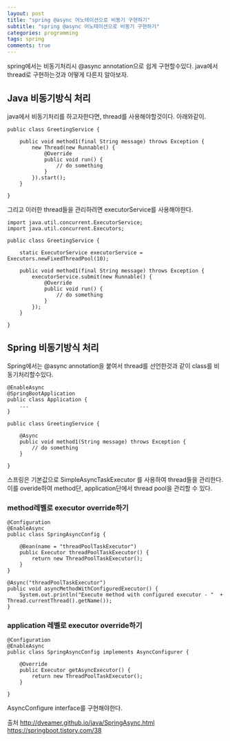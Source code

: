 ```yaml
---
layout: post
title: "spring @async 어노테이션으로 비동기 구현하기"
subtitle: "spring @async 어노테이션으로 비동기 구현하기"
categories: programming
tags: spring
comments: true
---
```


spring에서는 비동기처리시 @async annotation으로 쉽게 구현할수있다. java에서 thread로 구현하는것과 어떻게 다른지 알아보자. 

## Java 비동기방식 처리
java에서 비동기처리를 하고자한다면, thread를 사용해야할것이다. 아래와같이.  
```
public class GreetingService {

    public void method1(final String message) throws Exception {
        new Thread(new Runnable() {
            @Override
            public void run() {
                // do something
            }            
        }).start();
    }

}
```
그리고 이러한 thread들을 관리하려면 executorService를 사용해야한다. 
```
import java.util.concurrent.ExecutorService;
import java.util.concurrent.Executors;

public class GreetingService {

    static ExecutorService executorService = Executors.newFixedThreadPool(10);

    public void method1(final String message) throws Exception {
        executorService.submit(new Runnable() {
            @Override
            public void run() {
                // do something
            }            
        });
    }

}
```

## Spring 비동기방식 처리 
Spring에서는 @async annotation을 붙여서 thread를 선언한것과 같이 class를 비동기처리할수있다.

```
@EnableAsync
@SpringBootApplication
public class Application {
    ...
}
```

```
public class GreetingService {

    @Async
    public void method1(String message) throws Exception {
        // do something
    }

}
```
스프링은 기본값으로 SimpleAsyncTaskExecutor 를 사용하여 thread들을 관리한다.  
이를 overide하여 method단, application단에서 thread pool을 관리할 수 있다.

### method레벨로 executor override하기
```
@Configuration
@EnableAsync
public class SpringAsyncConfig {
     
    @Bean(name = "threadPoolTaskExecutor")
    public Executor threadPoolTaskExecutor() {
        return new ThreadPoolTaskExecutor();
    }
}
```
```
@Async("threadPoolTaskExecutor")
public void asyncMethodWithConfiguredExecutor() {
    System.out.println("Execute method with configured executor - "  + Thread.currentThread().getName());
}
```


### application 레벨로 executor override하기    
```
@Configuration
@EnableAsync
public class SpringAsyncConfig implements AsyncConfigurer {
     
    @Override
    public Executor getAsyncExecutor() {
        return new ThreadPoolTaskExecutor();
    }
     
}
```
AsyncConfigure interface를 구현해야한다.


출처 http://dveamer.github.io/java/SpringAsync.html  
https://springboot.tistory.com/38